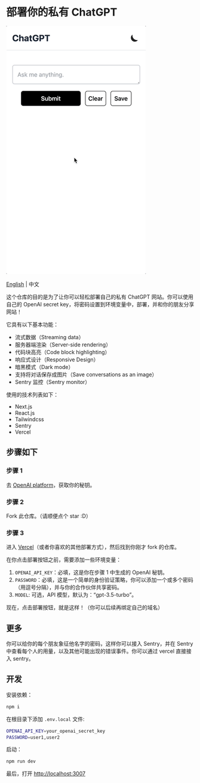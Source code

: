 # 部署你的私有 ChatGPT

![gpt](./gpt.gif)

[English](./README.md) | 中文

这个仓库的目的是为了让你可以轻松部署自己的私有 ChatGPT 网站。你可以使用自己的 OpenAI secret key，将密码设置到环境变量中，部署，并和你的朋友分享网站！

它具有以下基本功能：

- 流式数据（Streaming data）
- 服务器端渲染（Server-side rendering）
- 代码块高亮（Code block highlighting）
- 响应式设计（Responsive Design）
- 暗黑模式（Dark mode）
- 支持将对话保存成图片（Save conversations as an image）
- Sentry 监控（Sentry monitor）

使用的技术列表如下：

- Next.js
- React.js
- Tailwindcss
- Sentry
- Vercel

## 步骤如下

### 步骤 1

去 [OpenAI platform](https://platform.openai.com/account/api-keys)，获取你的秘钥。

### 步骤 2

Fork 此仓库。（请顺便点个 star :D）

### 步骤 3

进入 [Vercel](https://vercel.com/new)（或者你喜欢的其他部署方式），然后找到你刚才 fork 的仓库。

在你点击部署按钮之前，需要添加一些环境变量：

1. `OPENAI_API_KEY`：必填，这是你在步骤 1 中生成的 OpenAI 秘钥。
2. `PASSWORD`：必填，这是一个简单的身份验证策略，你可以添加一个或多个密码（用逗号分隔），并与你的合作伙伴共享密码。
3. `MODEL`: 可选，API 模型，默认为：“gpt-3.5-turbo”。

现在，点击部署按钮，就是这样！（你可以后续再绑定自己的域名）

## 更多

你可以给你的每个朋友象征他名字的密码，这样你可以接入 Sentry，并在 Sentry 中查看每个人的用量，以及其他可能出现的错误事件。你可以通过 vercel 直接接入 sentry。

## 开发

安装依赖：

```bash
npm i
```

在根目录下添加 `.env.local` 文件:

```bash
OPENAI_API_KEY=your_openai_secret_key
PASSWORD=user1,user2
```

启动：

```bash
npm run dev
```

最后，打开 <http://localhost:3007>
